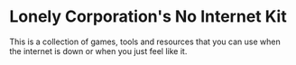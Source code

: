 # Lonely Corporation's No Internet Kit

This is a collection of games, tools and resources that you can use when the internet is down or when you just feel like it.
